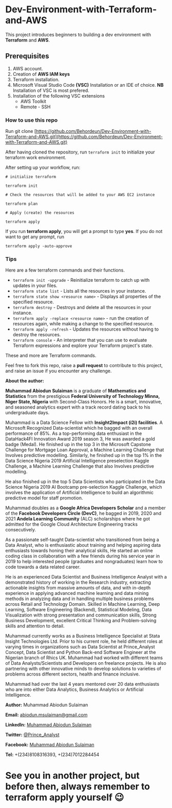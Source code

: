 # Dev-Environment-with-Terraform-and-AWS

This project introduces beginners to building a dev environment with **Terraform** and **AWS**.

## Prerequisites

1. AWS account.
2. Creation of **AWS IAM keys**
3. Terraform installation.
4. Microsoft Visual Studio Code **(VSC)** Installation or an IDE of choice.
   **NB**
   Installation of VSC is most prefered.
5. Installation of the following VSC extensions
   - AWS Toolkit
   - Remote - SSH

### How to use this repo

Run git clone [https://github.com/Behordeun/Dev-Environment-with-Terraform-and-AWS.git](https://github.com/Behordeun/Dev-Environment-with-Terraform-and-AWS.git)

After having cloned the repository, run `terraform init` to initialize your terraform work environment.

After setting up your workflow, run:

```
# initialize terraform

terraform init
```

```
# Check the resources that will be added to your AWS EC2 instance

terraform plan
```

```
# Apply (create) the resources

terraform apply
```

If you run **terraform apply**, you will get a prompt to type **yes**. If you do not want to get any prompt, run

```
terraform apply -auto-approve
```

### Tips

Here are a few terraform commands and their functions.

* `terraform init -upgrade` - Reinitialize terraform to catch up with updates in your files.
* `terraform state list` - Lists all the resources in your instance.
* `terraform state show <resource name>` - Displays all properties of the specified resource.
* `terraform destroy` - Destroys and delete all the resources in your instance.
* `terraform apply -replace <resource name>` - run the creation of resources again, while making a change to the specified resource.
* `terraform apply -refresh` - Updates the resources without having to destroy the resources.
* `terraform console` - An interpreter that you can use to evaluate Terraform expressions and explore your Terraform project's state.

These and more are Terraform commands.

Feel free to fork this repo, raise a **pull request** to contribute to this project, and raise an issue if you encounter any challenge.

__About the author:__

**Muhammad Abiodun Sulaiman** is a graduate of **Mathematics and Statistics** from the prestigious **Federal University of Technology Minna, Niger State, Nigeria** with Second-Class Honors. He is a smart, innovative, and seasoned analytics expert with a track record dating back to his undergraduate days.

Muhammad is a Data Science Fellow with **Insight2Impact (i2i) facilities**. A Microsoft Recognized Data-scientist which he bagged with an overall performance of 85%.  As a top-performing data enthusiast in the DataHack4FI Innovation Award 2019 season 3, He was awarded a gold badge (Medal). He finished up in the top 3 in the Microsoft Capstone Challenge for Mortgage Loan Approval, a Machine Learning Challenge that Involves predictive modelling. Similarly, he finished up in the top 1% in the Data Science Nigeria 2019 Artificial Intelligence preselection Kaggle Challenge, a Machine Learning Challenge that also Involves predictive modelling.

He also finished up in the top 5 Data Scientists who participated in the Data Science Nigeria 2019 AI Bootcamp pre-selection Kaggle Challenge, which involves the application of Artificial Intelligence to build an algorithmic predictive model for staff promotion.

Muhammad doubles as a **Google Africa Developers Scholar** and a member of the **Facebook Developers Circle (DevC)**, he bagged in 2019, 2020 and 2021 **Andela Learning Community** (ALC) scholarships where he got admitted for the Google Cloud Architecture Engineering tracks consecutively.

 As a passionate self-taught Data-scientist who transitioned from being a Data Analyst, who is enthusiastic about training and helping aspiring data enthusiasts towards honing their analytical skills, He started an online coding class in collaboration with a few friends during his service year in 2019 to help interested people (graduates and nongraduates) learn how to code towards a data related career.

He is an experienced Data Scientist and Business Intelligence Analyst with a demonstrated history of working in the Research industry, extracting actionable insights from massive amounts of data, and with in-depth experience in applying advanced machine learning and data mining methods in analyzing data and in handling multiple business problems across Retail and Technology Domain. Skilled in Machine Learning, Deep Learning, Software Engineering (Backend), Statistical Modeling, Data Visualization with strong presentation and communication skills, Strong Business Development, excellent Critical Thinking and Problem-solving skills and attention to detail.

Muhammad currently works as a Business Intelligence Specialist at Stata Insight Technologies Ltd. Prior to his current role, he held different roles at varying times in organizations such as Data Scientist at Prince_Analyst Concept, Data Scientist and Python Back-end Software Engineer at the Nigerian branch of Rhics UK. Muhammad had worked with different teams of Data Analysts/Scientists and Developers on freelance projects. He is also partnering with other innovative minds to develop solutions to varieties of problems across different sectors, health and finance inclusive.

Muhammad had over the last 4 years mentored over 20 data enthusiasts who are into either Data Analytics,  Business Analytics or Artificial Intelligence.

__Author:__ Muhammad Abiodun Sulaiman

__Email:__ abiodun.msulaiman@gmail.com

__LinkedIn:__ [Muhammad Abiodun Sulaiman](https://www.linkedin.com/in/muhammad-abiodun-sulaiman)

__Twitter:__ [@Prince_Analyst](https://www.twitter.com/Prince_Analyst)

__Facebook:__ [Muhammad Abiodun Sulaiman](https://www.facebook.com/muhammad.herbehordeun)

__Tel:__ +(234)8108316393, +(234)7012284454

# See you in another project, but before then, always remember to terraform apply yourself 😉
